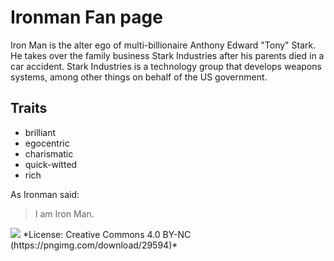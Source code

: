 # Ironman Fan page

Iron Man is the alter ego of multi-billionaire Anthony Edward "Tony" Stark. He takes over the family business Stark Industries after his parents died in a car accident. Stark Industries is a technology group that develops weapons systems, among other things on behalf of the US government.

## Traits

* brilliant
* egocentric
* charismatic
* quick-witted
* rich

As Ironman said:

> I am Iron Man.

<img src="https://pngimg.com/uploads/ironman/ironman_PNG1.png"/>
*License: Creative Commons 4.0 BY-NC (https://pngimg.com/download/29594)*

